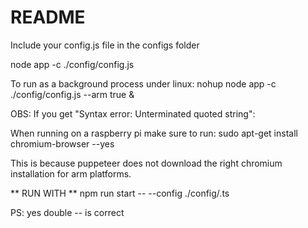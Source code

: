 # README #

Include your config.js file in the configs folder

node app -c ./config/config.js

To run as a background process under linux:
nohup node app -c ./config/config.js --arm true &


OBS: If you get "Syntax error: Unterminated quoted string":

When running on a raspberry pi make sure to run:
sudo apt-get install chromium-browser --yes

This is because puppeteer does not download the right chromium installation for arm platforms.

** RUN WITH **
npm run start -- --config ./config/<your config>.ts

PS: yes double -- is correct